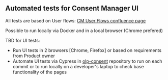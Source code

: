 ## Automated tests for Consent Manager UI

All tests are based on User flows: [CM User Flows confluence page](https://confluence.in.here.com/display/OLP/Consent+Management+User+Flows)

Possible to run locally via Docker and in a local browser (Chrome prefered)

TBD for UI tests:
- Run UI tests in 2 browsers [Chrome, Firefox] or based on requirements from Product owner
- Automate UI tests via Cypress in [olp-consent](https://main.gitlab.in.here.com/consent-management/olp-consent) repository to run on each commit or to run locally on a developer's laptop to check base functionality of the pages
